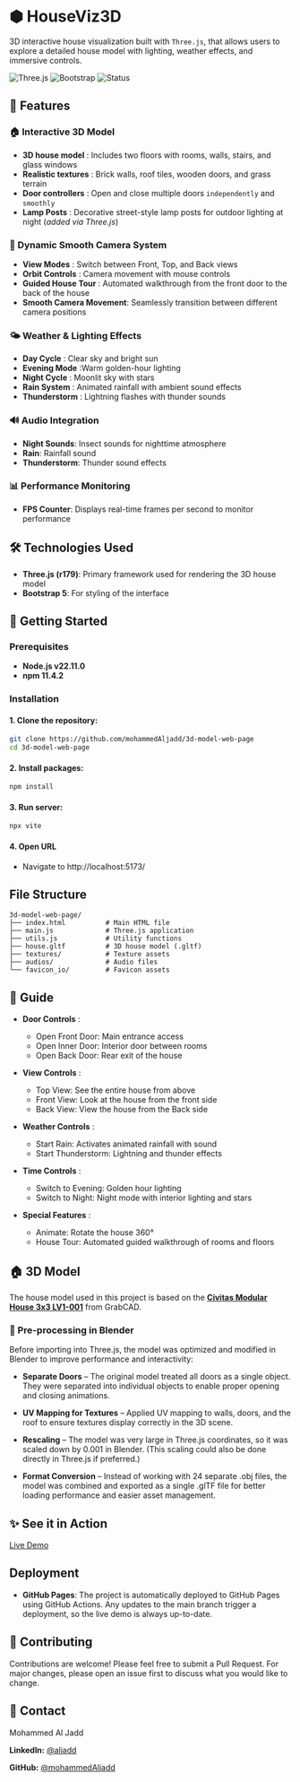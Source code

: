 # ⬢ HouseViz3D

3D interactive house visualization built with `Three.js`, that allows users to explore a detailed house model with lighting, weather effects, and immersive controls.

![Three.js](https://img.shields.io/badge/Three.js-r179-cyan)
![Bootstrap](https://img.shields.io/badge/Bootstrap-5-green)
![Status](https://img.shields.io/badge/Status-Live%20Demo-brightgreen)



## 🌟 Features

### 🏠 Interactive 3D Model

- **3D house model** : Includes two floors with rooms, walls, stairs, and glass windows
- **Realistic textures** : Brick walls, roof tiles, wooden doors, and grass terrain
- **Door controllers** : Open and close multiple doors `independently` and `smoothly`
- **Lamp Posts** : Decorative street-style lamp posts for outdoor lighting at night (*added via Three.js*)


### 🎥 Dynamic Smooth Camera System

- **View Modes** : Switch between Front, Top, and Back views
- **Orbit Controls** : Camera movement with mouse controls
- **Guided House Tour** : Automated walkthrough from the front door to the back of the house
- **Smooth Camera Movement**: Seamlessly transition between different camera positions

### 🌤️ Weather & Lighting Effects


- **Day Cycle** : Clear sky and bright sun
- **Evening Mode** :Warm golden-hour lighting
- **Night Cycle** : Moonlit sky with stars
- **Rain System** : Animated rainfall with ambient sound effects
- **Thunderstorm** : Lightning flashes with thunder sounds

### 🔊 Audio Integration

- **Night Sounds**: Insect sounds for nighttime atmosphere
- **Rain**: Rainfall sound
- **Thunderstorm**: Thunder sound effects

### 📊 Performance Monitoring

- **FPS Counter**: Displays real-time frames per second to monitor performance


## 🛠️ Technologies Used

- **Three.js (r179)**: Primary framework used for rendering the 3D house model
- **Bootstrap 5**: For styling of the interface


## 🚀 Getting Started


### Prerequisites

 - **Node.js v22.11.0**
 - **npm 11.4.2**

### Installation


#### 1. Clone the repository:

```bash
git clone https://github.com/mohammedAljadd/3d-model-web-page
cd 3d-model-web-page
```

#### 2. Install packages:

```bash
npm install
```

#### 3. Run server:

```bash
npx vite
```

#### 4. Open URL
- Navigate to http://localhost:5173/


## File Structure

```
3d-model-web-page/
├── index.html          # Main HTML file
├── main.js             # Three.js application
├── utils.js            # Utility functions
├── house.gltf          # 3D house model (.gltf)
├── textures/           # Texture assets
├── audios/             # Audio files
└── favicon_io/         # Favicon assets
```
## 📜 Guide

- **Door Controls** :

  - Open Front Door: Main entrance access
  - Open Inner Door: Interior door between rooms
  - Open Back Door: Rear exit of the house

- **View Controls** :

  - Top View: See the entire house from above
  - Front View: Look at the house from the front side
  - Back View: View the house from the Back side

- **Weather Controls** :

  - Start Rain: Activates animated rainfall with sound
  - Start Thunderstorm: Lightning and thunder effects

- **Time Controls** :

  - Switch to Evening: Golden hour lighting
  - Switch to Night: Night mode with interior lighting and stars

- **Special Features** :

  - Animate: Rotate the house 360°
  - House Tour: Automated guided walkthrough of rooms and floors


## 🏠 3D Model

The house model used in this project is based on the [**Civitas Modular House 3x3 LV1-001**](https://grabcad.com/library/civitas-modular-house-3x3-lv1-001-1) from GrabCAD.


### 🔧 Pre-processing in Blender

Before importing into Three.js, the model was optimized and modified in Blender to improve performance and interactivity:

- **Separate Doors** – The original model treated all doors as a single object. They were separated into individual objects to enable proper opening and closing animations.

- **UV Mapping for Textures** – Applied UV mapping to walls, doors, and the roof to ensure textures display correctly in the 3D scene.

- **Rescaling** – The model was very large in Three.js coordinates, so it was scaled down by 0.001 in Blender. (This scaling could also be done directly in Three.js if preferred.)

- **Format Conversion** – Instead of working with 24 separate .obj files, the model was combined and exported as a single .glTF file for better loading performance and easier asset management.


## ✨ See it in Action

<a href="https://mohammedaljadd.github.io/3d-model-web-page/" target="_blank">Live Demo</a>

## Deployment

- **GitHub Pages**: The project is automatically deployed to GitHub Pages using GitHub Actions. Any updates to the main branch trigger a deployment, so the live demo is always up-to-date.



## 🤝 Contributing

Contributions are welcome! Please feel free to submit a Pull Request. For major changes, please open an issue first to discuss what you would like to change.

## 📧 Contact

Mohammed Al Jadd


**LinkedIn:** <a href="https://www.linkedin.com/in/aljadd" target="_blank">@aljadd</a>

**GitHub:** <a href="https://github.com/mohammedAljadd" target="_blank">@mohammedAljadd</a>
